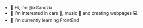 - 👋 Hi, I’m @xGanczix
- 👀 I’m interested in cars 🚗, music 🎵 and creating webpages 💻
- 🌱 I’m currently learning FrontEnd

<!---
xGanczix/xGanczix is a ✨ special ✨ repository because its `README.md` (this file) appears on your GitHub profile.
You can click the Preview link to take a look at your changes.
--->

